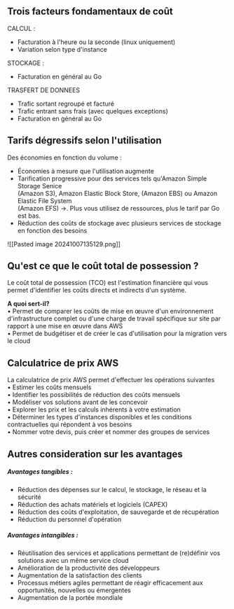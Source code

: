 ## Trois facteurs fondamentaux de coût 

CALCUL :
- Facturation à l'heure ou la seconde (linux uniquement)
- Variation selon type d'instance

STOCKAGE : 
- Facturation en général au Go

TRASFERT DE DONNEES
- Trafic sortant regroupé et facturé
- Trafic entrant sans frais (avec quelques exceptions)
- Facturation en général au Go

## Tarifs dégressifs selon l'utilisation 

Des économies en fonction du volume :  
-  Économies à mesure que l'utilisation augmente  
-  Tarification progressive pour des services tels qu'Amazon Simple Storage Senice  
(Amazon S3), Amazon Elastic Block Store, (Amazon EBS) ou Amazon Elastic File System  
(Amazon EFS) →. Plus vous utilisez de ressources, plus le tarif par Go est bas.  
-  Réduction des coûts de stockage avec plusieurs services de stockage en fonction des besoins

![[Pasted image 20241007135129.png]]


## Qu'est ce que le coût total de possession ? 

Le coût total de possession (TCO) est l'estimation financière qui vous permet d'identifier les coûts directs et indirects d'un système.  

**A quoi sert-il?**  
• Permet de comparer les coûts de mise en œuvre d'un environnement d'infrastructure complet ou d'une charge de travail spécifique sur site par rapport à une mise en œuvre dans AWS  
• Permet de budgétiser et de créer le cas d'utilisation pour la migration vers le cloud

## Calculatrice de prix AWS

La calculatrice de prix AWS permet d'effectuer les opérations suivantes  
• Estimer les coûts mensuels  
• Identifier les possibilités de réduction des coûts mensuels  
• Modéliser vos solutions avant de les concevoir  
• Explorer les prix et les calculs inhérents à votre estimation  
• Déterminer les types d'instances disponibles et les conditions contractuelles qui répondent à vos besoins  
• Nommer votre devis, puis créer et nommer des groupes de services

## Autres consideration sur les avantages

##### **Avantages tangibles** :
- Réduction des dépenses sur le calcul, le stockage, le réseau et la sécurité  
- Réduction des achats matériels et logiciels (CAPEX)  
- Réduction des coûts d'exploitation, de sauvegarde et de récupération  
- Réduction du personnel d'opération

##### **Avantages intangibles :**
- Réutilisation des services et applications permettant de (re)définir vos solutions avec un même service cloud  
- Amélioration de la productivité des développeurs  
- Augmentation de la satisfaction des clients  
- Processus métiers agiles permettant de réagir efficacement aux opportunités, nouvelles ou émergentes  
- Augmentation de la portée mondiale